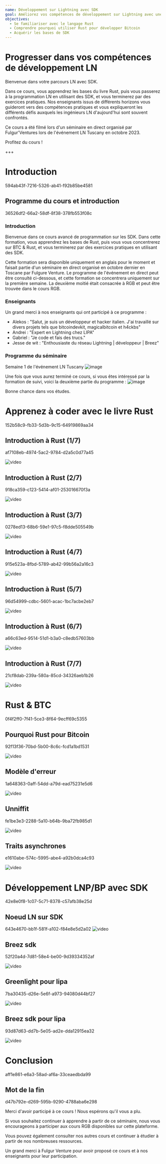 ```yaml
---
name: Développement sur Lightning avec SDK
goal: Améliorez vos compétences de développement sur Lightning avec une formation intermédiaire en Rust et SDK.
objectives:
  - Se familiariser avec le langage Rust
  - Comprendre pourquoi utiliser Rust pour développer Bitcoin
  - Acquérir les bases de SDK
---
```


# Progresser dans vos compétences de développement LN

Bienvenue dans votre parcours LN avec SDK.

Dans ce cours, vous apprendrez les bases du livre Rust, puis vous passerez à la programmation LN en utilisant des SDK, et vous terminerez par des exercices pratiques. Nos enseignants issus de différents horizons vous guideront vers des compétences pratiques et vous expliqueront les différents défis auxquels les ingénieurs LN d'aujourd'hui sont souvent confrontés.

Ce cours a été filmé lors d'un séminaire en direct organisé par Fulgur'Ventures lors de l'événement LN Tuscany en octobre 2023.

Profitez du cours !

+++

# Introduction
<partId>594ab43f-7216-5326-ab41-f92b85be4581</partId>

## Programme du cours et introduction
<chapterId>36526df2-66a2-58df-8f38-378fb553f08c</chapterId>

### Introduction

Bienvenue dans ce cours avancé de programmation sur les SDK. Dans cette formation, vous apprendrez les bases de Rust, puis vous vous concentrerez sur BTC & Rust, et vous terminerez par des exercices pratiques en utilisant des SDK.

Cette formation sera disponible uniquement en anglais pour le moment et faisait partie d'un séminaire en direct organisé en octobre dernier en Toscane par Fulgure Venture. Le programme de l'événement en direct peut être consulté ci-dessous, et cette formation se concentrera uniquement sur la première semaine. La deuxième moitié était consacrée à RGB et peut être trouvée dans le cours RGB.

### Enseignants

Un grand merci à nos enseignants qui ont participé à ce programme :

- Alekos : "Salut, je suis un développeur et hacker italien. J'ai travaillé sur divers projets tels que bitcoindevkit, magicalbitcoin et h4ckbs"
- Andrei : "Expert en Lightning chez LIPA"
- Gabriel : "Je code et fais des trucs."
- Jesse de wit : "Enthousiaste du réseau Lightning | développeur | Breez"

### Programme du séminaire

Semaine 1 de l'événement LN Tuscany
![image](assets/1.webp)

Une fois que vous aurez terminé ce cours, si vous êtes intéressé par la formation de suivi, voici la deuxième partie du programme :
![image](assets/2.webp)

Bonne chance dans vos études.

# Apprenez à coder avec le livre Rust
<partId>152b58c9-fb33-5d3b-9c15-64919869aa34</partId>

## Introduction à Rust (1/7)
<chapterId>af7108eb-4974-5ac2-9784-d2a5c0d77a45</chapterId>

![video](https://www.youtube.com/watch?v=aZYhDXE_Gas)

## Introduction à Rust (2/7)
<chapterId>918ca359-c123-5414-af01-253016670f3a</chapterId>

![video](https://youtu.be/Xm8eCv4LQPc)

## Introduction à Rust (3/7)
<chapterId>0278ed13-68b6-59e1-97c5-f8dde505549b</chapterId>

![video](https://youtu.be/R8NeHvHT0uc)

## Introduction à Rust (4/7)
<chapterId>915e523a-8fbd-5789-ab42-99b56a2a16c3</chapterId>

![video](https://youtu.be/et8pKvYiO4c)

## Introduction à Rust (5/7)
<chapterId>96d54999-cdbc-5601-acac-1bc7acbe2eb7</chapterId>

![video](https://youtu.be/PxQkVmxOc40)

## Introduction à Rust (6/7)
<chapterId>a66c63ed-9514-51d1-b3a0-c8edb57603bb</chapterId>

![video](https://youtu.be/3C6hl9BW-Ho)

## Introduction à Rust (7/7)
<chapterId>21cf8dab-239a-580a-85cd-34326aeb1b26</chapterId>

![video](https://youtu.be/SBDcb_AauHM)

# Rust & BTC
<partId>0f4f2ff0-7f41-5ce3-8f64-9ecff69c5355</partId>

## Pourquoi Rust pour Bitcoin
<chapterId>92f13f36-70bd-5b00-8c6c-fcd1a1bd1531</chapterId>

![video](https://youtu.be/veLj2w6ulpc)

## Modèle d'erreur
<chapterId>1a648363-0aff-54dd-a79d-ead75231e5d6</chapterId>

![video](https://youtu.be/X3VKhLtKTRU)

## Unniffit
<chapterId>fe1be3e3-2288-5a10-b64b-9ba72fb985d1</chapterId>

![video](https://youtu.be/zro9GQpJrH0)

## Traits asynchrones
<chapterId>e1610abe-574c-5995-abe4-a92b0dca4c93</chapterId>

![video](https://youtu.be/cz66eTfk0lw)

# Développement LNP/BP avec SDK
<partId>42e8e0f8-1c07-5c71-8378-c57afb38e25d</partId>

## Noeud LN sur SDK
<chapterId>643e4670-bb1f-581f-a102-f84e8e5d2a02</chapterId>
![video](https://youtu.be/aEzpxuhLdeo)
## Breez sdk
<chapterId>52f20a4d-7d81-58e4-be00-9d39334352af</chapterId>

![video](https://youtu.be/M3ad9BE6ovo)

## Greenlight pour lipa
<chapterId>7ba30435-d26e-5e6f-a973-94080d44bf27</chapterId>

![video](https://youtu.be/gKiIPF4apeE)

## Breez sdk pour lipa
<chapterId>93d87d63-dd7b-5e05-ad2e-dda12915ea32</chapterId>

![video](https://youtu.be/6VaIVvBKjLY)

# Conclusion
<partId>aff1e861-e6a3-58ad-af6a-33ceaedbda99</partId>

## Mot de la fin
<chapterId>d47b792e-d269-595b-9290-4788aba6e298</chapterId>

Merci d'avoir participé à ce cours ! Nous espérons qu'il vous a plu.

Si vous souhaitez continuer à apprendre à partir de ce séminaire, nous vous encourageons à participer aux cours RGB disponibles sur cette plateforme.

Vous pouvez également consulter nos autres cours et continuer à étudier à partir de nos nombreuses ressources.

Un grand merci à Fulgur Venture pour avoir proposé ce cours et à nos enseignants pour leur participation.
